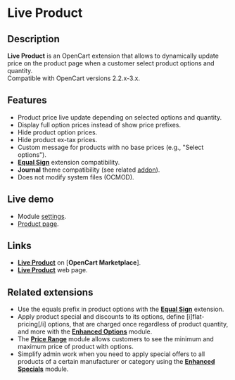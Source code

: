 # Live Product

## Description
**Live Product** is an OpenCart extension that allows to dynamically update price on the product page when a customer select product options and quantity.  
Compatible with OpenCart versions 2.2.x-3.x.

## Features
* Product price live update depending on selected options and quantity.
* Display full option prices instead of show price prefixes.
* Hide product option prices.
* Hide product ex-tax prices.
* Custom message for products with no base prices (e.g., "Select options").
* [**Equal Sign**](https://www.opencart.com/index.php?route=marketplace/extension/info&extension_id=34383) extension compatibility.
* **Journal** theme compatibility (see related [addon](../addons/journal)).
* Does not modify system files (OCMOD).

## Live demo
* Module [settings](https://ocmod.space/a/admin/index.php?route=extension/module/live_product).
* [Product page](https://demo.ocmod.space/a/apple/apple-cinema).

## Links
* [**Live Product**](https://www.opencart.com/index.php?route=marketplace/extension/info&extension_id=44968) on [**OpenCart Marketplace**].
* [**Live Product**](https://www.ocmod.space/live-product) web page.

## Related extensions
* Use the equals prefix in product options with the [**Equal Sign**](https://www.opencart.com/index.php?route=marketplace/extension/info&extension_id=34383) extension.
* Apply product special and discounts to its options, define [i]flat-pricing[/i] options, that are charged once regardless of product quantity, and more with the [**Enhanced Options**](https://www.opencart.com/index.php?route=marketplace/extension/info&extension_id=40391) module.
* The [**Price Range**](https://www.opencart.com/index.php?route=marketplace/extension/info&extension_id=38331) module allows customers to see the minimum and maximum price of product with options.
* Simplify admin work when you need to apply special offers to all products of a certain manufacturer or category using the [**Enhanced Specials**](https://www.opencart.com/index.php?route=marketplace/extension/info&extension_id=43136) module.
